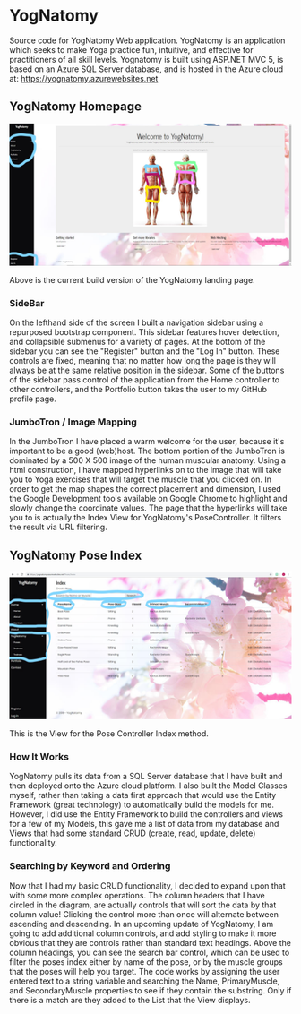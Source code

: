 # YogNatomy
Source code for YogNatomy Web application. YogNatomy is an application which seeks to make Yoga 
practice fun, intuitive, and effective for practitioners of all skill levels. Yognatomy is built using ASP.NET MVC 5, 
is based on an Azure SQL Server database, and is hosted in the Azure cloud at: https://yognatomy.azurewebsites.net

## YogNatomy Homepage
![homepage](https://github.com/cadedillon/YogNatomy/blob/master/YogNatomy%20Annotated%20Homepage.jpg?raw=true)

Above is the current build version of the YogNatomy landing page.

### SideBar
On the lefthand side of the screen I built a navigation sidebar using a repurposed bootstrap component. This sidebar features hover detection, and collapsible submenus for a variety of pages. At the bottom of the sidebar you can see the "Register" button and the "Log In" button. These controls are fixed, meaning that no matter how long the page is they will always be at the same relative position in the sidebar. Some of the buttons of the sidebar pass control of the application from the Home controller to other controllers, and the Portfolio button takes the user to my GitHub profile page.

### JumboTron / Image Mapping
In the JumboTron I have placed a warm welcome for the user, because it's important to be a good (web)host. The bottom portion of the JumboTron is dominated by a 500 X 500 image of the human muscular anatomy. Using a <map> html construction, I have mapped hyperlinks on to the image that will take you to Yoga exercises that will target the muscle that you clicked on. In order to get the map shapes the correct placement and dimension, I used the Google Development tools available on Google Chrome to highlight and slowly change the coordinate values. The page that the hyperlinks will take you to is actually the Index View for YogNatomy's PoseController. It filters the result via URL filtering.
  
## YogNatomy Pose Index
![poseindex](https://github.com/cadedillon/YogNatomy/blob/master/YogNatomy%20Annotated%20PoseIndex.jpg?raw=true)

This is the View for the Pose Controller Index method.

### How It Works
YogNatomy pulls its data from a SQL Server database that I have built and then deployed onto the Azure cloud platform. I also built the Model Classes myself, rather than taking a data first approach that would use the Entity Framework (great technology) to automatically build the models for me. However, I did use the Entity Framework to build the controllers and views for a few of my Models, this gave me a list of data from my database and Views that had some standard CRUD (create, read, update, delete) functionality. 

### Searching by Keyword and Ordering
Now that I had my basic CRUD functionality, I decided to expand upon that with some more complex operations. The column headers that I have circled in the diagram, are actually controls that will sort the data by that column value! Clicking the control more than once will alternate between ascending and descending. In an upcoming update of YogNatomy, I am going to add additional column controls, and add styling to make it more obvious that they are controls rather than standard text headings. Above the column headings, you can see the search bar control, which can be used to filter the poses index either by name of the pose, or by the muscle groups that the poses will help you target. The code works by assigning the user entered text to a string variable and searching the Name, PrimaryMuscle, and SecondaryMuscle properties to see if they contain the substring. Only if there is a match are they added to the List that the View displays.
